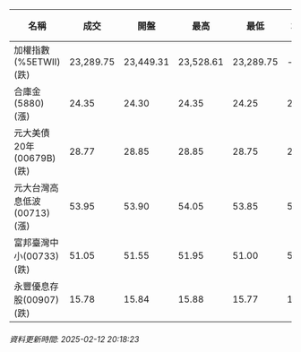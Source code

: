 | 名稱 | 成交 | 開盤 | 最高 | 最低 | 均價 | 成交金額(億) | 昨收 | 漲跌幅 | 漲跌 | 總量 | 昨量 | 振幅 |
| -------- | -------- | -------- | -------- |-------- | -------- | -------- |-------- |-------- |-------- | -------- | -------- |-------- |
|加權指數(%5ETWII) (跌)|23,289.75|23,449.31|23,528.61|23,289.75|-|3,705.99|23,384.05|0.40%|94.30|6,187,239|0|1.02%|
|合庫金(5880) (漲)|24.35|24.30|24.35|24.25|24.28|1.64|24.25|0.41%|0.10|6,766|6,992|0.41%|
|元大美債20年(00679B) (跌)|28.77|28.85|28.85|28.75|28.79|12.49|28.97|0.69%|0.20|43,392|30,780|0.35%|
|元大台灣高息低波(00713) (漲)|53.95|53.90|54.05|53.85|53.97|3.36|53.75|0.37%|0.20|6,234|8,047|0.37%|
|富邦臺灣中小(00733) (跌)|51.05|51.55|51.95|51.00|51.41|0.736|51.35|0.58%|0.30|1,431|1,830|1.85%|
|永豐優息存股(00907) (跌)|15.78|15.84|15.88|15.77|15.84|0.271|15.79|0.06%|0.01|1,711|1,869|0.70%|
###### 資料更新時間: 2025-02-12 20:18:23
